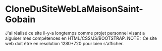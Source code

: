 # CloneDuSiteWebLaMaisonSaint-Gobain
J'ai réalisé ce site il-y-a longtemps comme projet personnel visant a aiguiser mes compétences en HTML/CSS/JS/BOOTSTRAP. NOTE : Ce site web doit être en resolution 1280*720 pour bien s'afficher.
